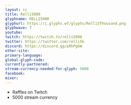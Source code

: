 ```yaml
---
layout: cc
title: Relli5000
glyphname: RELLI5000
glyphurl: https://i.glyphs.wf/glyphs/Relli5Thousand.png
glyphwave: 7
youtube: 
twitch: https://twitch.tv/relli5000
twitter: https://twitter.com/relli5k
discord: https://discord.gg/pRhPgGW
other-site: 
primary-language: 
global-glyph-code: 
currently-partnered: 
stream-currency-needed-for-glyph: 5000
facebook: 
mixer: 
---
```

* Raffles on Twitch
* 5000 stream currency
